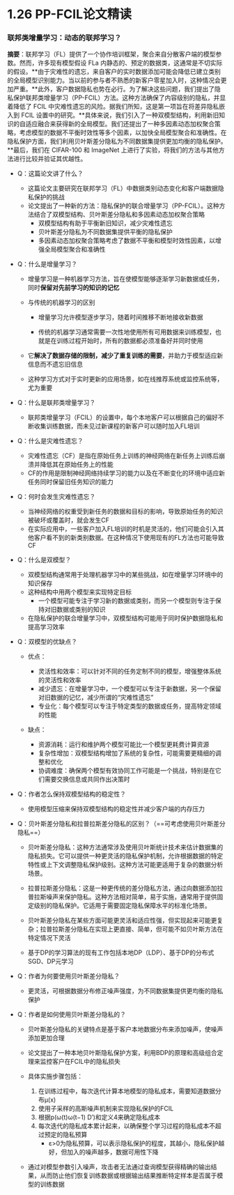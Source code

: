 # 1.26 PP-FCIL论文精读

### 联邦类增量学习：动态的联邦学习？

**摘要**：联邦学习（FL）提供了一个协作培训框架，聚合来自分散客户端的模型参数。然而，许多现有模型假设 FLa 内静态的、预定的数据类，这通常是不切实际的假设。**由于灾难性的遗忘，来自客户的实时数据添加可能会降低已建立类别的全局模型识别能力。当以前的参与者不熟悉的新客户零星加入时，这种情况会更加严重。**此外，客户数据隐私也势在必行。为了解决这些问题，我们提出了隐私保护联邦类增量学习（PP-FCIL）方法。这种方法确保了内容级别的隐私，并显着降低了 FCIL 中灾难性遗忘的风险。据我们所知，这是第一项旨在将差异隐私嵌入到 FCIL 设置中的研究。**具体来说，我们引入了一种双模型结构，利用新旧知识的自适应融合来获得新的全局模型。我们还提出了一种多因素动态加权聚合策略，考虑模型的数据不平衡时效性等多个因素，以加快全局模型聚合和准确性。在隐私保护方面，我们利用贝叶斯差分隐私为不同数据集提供更加均衡的隐私保护。**最后，我们在 CIFAR-100 和 ImageNet 上进行了实验，将我们的方法与其他方法进行比较并验证其优越性。

- Q：这篇论文讲了什么？

  - 这篇论文主要研究在联邦学习（FL）中数据类别动态变化和客户端数据隐私保护的挑战
  - 论文提出了一种新的方法：隐私保护的联合增量学习（PP-FCIL）。这种方法结合了双模型结构、贝叶斯差分隐私和多因素动态加权聚合策略
    - 双模型结构有助于平衡新旧知识，减少灾难性遗忘
    - 贝叶斯差分隐私为不同数据集提供平衡的隐私保护
    - 多因素动态加权聚合策略考虑了数据不平衡和模型时效性因素，以增强全局模型聚合和准确性

- Q：什么是增量学习？

  - 增量学习是一种机器学习方法，旨在使模型能够逐渐学习新数据或任务，同时**保留对先前学习的知识的记忆**

  - 与传统的机器学习的区别

    - 增量学习允许模型逐步学习，随着时间推移不断地接收新数据

    - 传统的机器学习通常需要一次性地使用所有可用数据来训练模型，也就是在训练过程开始时，所有的数据都必须准备好并同时使用

  - 它**解决了数据存储的限制，减少了重复训练的需要**，并助力于模型适应新信息而不遗忘旧信息

  - 这种学习方式对于实时更新的应用场景，如在线推荐系统或监控系统等，尤为重要

- Q：什么是联邦类增量学习？

  - 联邦类增量学习（FCIL）的设置中，每个本地客户可以根据自己的偏好不断收集训练数据，而未见过新课程的新客户可以随时加入FL培训

- Q：什么是灾难性遗忘？

  - 灾难性遗忘（CF）是指在原始任务上训练的神经网络在新任务上训练后崩溃并降低其在原始任务上的性能
  - CF的作用是限制神经网络持续学习的能力以及在不断变化的环境中适应新任务同时保留旧任务知识的能力

- Q：何时会发生灾难性遗忘？

  - 当神经网络的权重受到新任务的数据和目标的影响，导致原始任务的知识被破坏或覆盖时，就会发生CF
  - 在实际应用中，一些客户加入FL培训的时机是灵活的，他们可能会引入其他客户看不到的新类别数据。在这种情况下使用现有的FL方法也可能导致CF

- Q：什么是双模型？

  - 双模型结构通常用于处理机器学习中的某些挑战，如在增量学习环境中的知识保存
  - 这种结构中用两个模型来实现特定目标
    - 一个模型可能专注于学习新的数据或类别，而另一个模型则专注于保持对旧数据或类别的知识
  - 在隐私保护的联合增量学习中，双模型结构可能用于同时保护数据隐私和提高学习效率

- Q：双模型的优缺点？

  - 优点：
    - 灵活性和效率：可以针对不同的任务定制不同的模型，增强整体系统的灵活性和效率
    - 减少遗忘：在增量学习中，一个模型可以专注于新数据，另一个保留对旧数据的记忆，减少所谓的“灾难性遗忘”
    - 专业化：每个模型可以专注于特定类型的数据或任务，提高特定领域的性能

  - 缺点：
    - 资源消耗：运行和维护两个模型可能比一个模型更耗费计算资源
    - 复杂性增加：双模型结构增加了系统的复杂性，可能需要更精细的调整和优化
    - 协调难度：确保两个模型有效协同工作可能是一个挑战，特别是在它们需要交换信息或共同作出决策时

- Q：作者怎么保持双模型结构的稳定性？

  - 使用模型压缩来保持双模型结构的稳定性并减少客户端的内存压力

- Q：贝叶斯差分隐私和拉普拉斯差分隐私的区别？（==可考虑使用贝叶斯差分隐私==）

  - 贝叶斯差分隐私：这种方法通常涉及使用贝叶斯统计技术来估计数据集的隐私损失。它可以提供一种更灵活的隐私保护机制，允许根据数据的特定特性或上下文调整隐私保护级别。这种方法可能更适用于复杂的数据分析场景。

  - 拉普拉斯差分隐私：这是一种更传统的差分隐私方法，通过向数据添加拉普拉斯噪声来保护隐私。这种方法相对简单，易于实施，通常用于提供固定级别的隐私保护。它适用于需要固定隐私保障水平的标准化场景。
  - 贝叶斯差分隐私在某些方面可能更灵活和适应性强，但实现起来可能更复杂；拉普拉斯差分隐私在实现上更直接、简单，但可能不如贝叶斯方法在特定情况下灵活
  - 基于DP的学习算法的现有工作包括本地DP（LDP）、基于DP的分布式SGD、DP元学习

- Q：作者为何要使用贝叶斯差分隐私？
  - 更灵活，可根据数据分布修正噪声强度，为不同数据集提供更均衡的隐私保护
- Q：作者是如何使用贝叶斯差分隐私的？
  - 贝叶斯差分隐私的关键特点是基于客户本地数据分布来添加噪声，使噪声添加更加合理
  - 论文提出了一种本地贝叶斯隐私保护方案，利用BDP的原理和高级组合定理来监控客户在FCIL中的隐私损失
  - 具体实施步骤包括：
    1. 在训练过程中，每次迭代计算本地模型的隐私成本，需要知道数据分布μ(x)
    2. 使用子采样的高斯噪声机制来实现隐私保护的FCIL
    3. 根据p(ω(t)ω(t−1) D′)和定义4来确定隐私成本
    4. 每次迭代的隐私成本累计起来，以确保整个学习过程的隐私成本不超过预定的隐私预算
       - ε>0为隐私预算，可以表示隐私保护的程度，其越小，隐私保护越好，但加入的噪声越多，数据可用性下降

  - 通过对模型参数引入噪声，攻击者无法通过查询模型获得精确的输出结果，从而防止他们恢复训练数据或根据输出结果推断特定样本是否属于模型的训练数据
